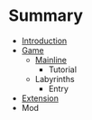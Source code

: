 # Summary

* [Introduction](README.md)
* [Game](game.md)
    * [Mainline](mainline.md)
        * Tutorial
    * Labyrinths
        * Entry
* [Extension](extension.md)
* Mod

